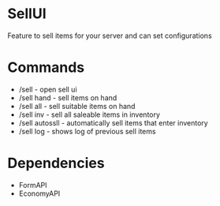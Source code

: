 # SellUI
Feature to sell items for your server and can set configurations

# Commands
- /sell - open sell ui
- /sell hand - sell items on hand
- /sell all - sell suitable items on hand
- /sell inv - sell all saleable items in inventory
- /sell autossll - automatically sell items that enter inventory
- /sell log - shows log of previous sell items

# Dependencies
- FormAPI
- EconomyAPI
